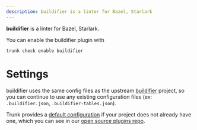 ```yaml
---
description: buildifier is a linter for Bazel, Starlark
---
```


**buildifier** is a linter for Bazel, Starlark.

You can enable the buildifier plugin with

```shell
trunk check enable buildifier
```

# Settings

buildifier uses the same config files as the
upstream [buildifier](https://github.com/bazelbuild/buildtools/blob/master/buildifier/README.md) project, so you can continue to use any
existing configuration files (ex: `.buildifier.json`, `.buildifier-tables.json`).
    

Trunk provides a [default configuration](https://github.com/trunk-io/plugins/tree/main/linters/buildifier) if your project does not already have one,
which you can see in our [open source plugins repo](https://github.com/trunk-io/plugins/tree/main).
